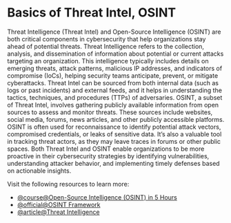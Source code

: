 # Basics of Threat Intel, OSINT

Threat Intelligence (Threat Intel) and Open-Source Intelligence (OSINT) are both critical components in cybersecurity that help organizations stay ahead of potential threats. Threat Intelligence refers to the collection, analysis, and dissemination of information about potential or current attacks targeting an organization. This intelligence typically includes details on emerging threats, attack patterns, malicious IP addresses, and indicators of compromise (IoCs), helping security teams anticipate, prevent, or mitigate cyberattacks. Threat Intel can be sourced from both internal data (such as logs or past incidents) and external feeds, and it helps in understanding the tactics, techniques, and procedures (TTPs) of adversaries. OSINT, a subset of Threat Intel, involves gathering publicly available information from open sources to assess and monitor threats. These sources include websites, social media, forums, news articles, and other publicly accessible platforms. OSINT is often used for reconnaissance to identify potential attack vectors, compromised credentials, or leaks of sensitive data. It’s also a valuable tool in tracking threat actors, as they may leave traces in forums or other public spaces. Both Threat Intel and OSINT enable organizations to be more proactive in their cybersecurity strategies by identifying vulnerabilities, understanding attacker behavior, and implementing timely defenses based on actionable insights.

Visit the following resources to learn more:

- [@course@Open-Source Intelligence (OSINT) in 5 Hours](https://www.youtube.com/watch?v=qwA6MmbeGNo&t=457s)
- [@official@OSINT Framework](https://osintframework.com/)
- [@article@Threat Intelligence](https://www.microsoft.com/en-us/security/blog/topic/threat-intelligence/)